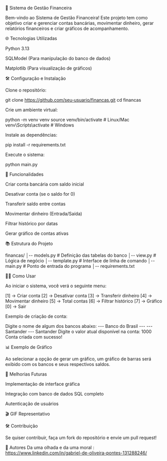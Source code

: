 💼 Sistema de Gestão Financeira

Bem-vindo ao Sistema de Gestão Financeira! Este projeto tem como objetivo criar e gerenciar contas bancárias, movimentar dinheiro, gerar relatórios financeiros e criar gráficos de acompanhamento.

🌐 Tecnologias Utilizadas

Python 3.13

SQLModel (Para manipulação do banco de dados)

Matplotlib (Para visualização de gráficos)

🛠️ Configuração e Instalação

Clone o repositório:

git clone https://github.com/seu-usuario/financas.git
cd financas

Crie um ambiente virtual:

python -m venv venv
source venv/bin/activate  # Linux/Mac
venv\Scripts\activate  # Windows

Instale as dependências:

pip install -r requirements.txt

Execute o sistema:

python main.py

🔧 Funcionalidades

Criar conta bancária com saldo inicial

Desativar conta (se o saldo for 0)

Transferir saldo entre contas

Movimentar dinheiro (Entrada/Saída)

Filtrar histórico por datas

Gerar gráfico de contas ativas

📚 Estrutura do Projeto

financas/
│-- models.py    # Definição das tabelas do banco
│-- view.py      # Lógica de negócio
│-- template.py  # Interface de linha de comando
│-- main.py      # Ponto de entrada do programa
│-- requirements.txt

👨‍💻 Como Usar

Ao iniciar o sistema, você verá o seguinte menu:

[1] -> Criar conta
[2] -> Desativar conta
[3] -> Transferir dinheiro
[4] -> Movimentar dinheiro
[5] -> Total contas
[6] -> Filtrar histórico
[7] -> Gráfico
[0] -> Sair

Exemplo de criação de conta:

Digite o nome de algum dos bancos abaixo:
--- Banco do Brasil ---
--- Santander ---
Santander
Digite o valor atual disponível na conta:
1000
Conta criada com sucesso!

📊 Exemplo de Gráfico

Ao selecionar a opção de gerar um gráfico, um gráfico de barras será exibido com os bancos e seus respectivos saldos.

🚀 Melhorias Futuras

Implementação de interface gráfica

Integração com banco de dados SQL completo

Autenticação de usuários

🎬 GIF Representativo



🛠️ Contribuição

Se quiser contribuir, faça um fork do repositório e envie um pull request!

👥 Autores
Da uma olhada e da uma moral :
https://www.linkedin.com/in/gabriel-de-oliveira-pontes-131288246/
